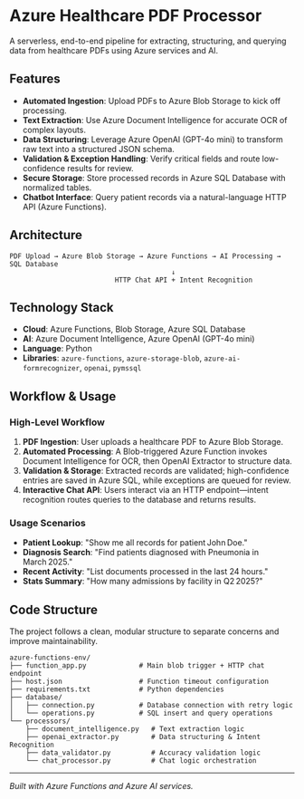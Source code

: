 # Azure Healthcare PDF Processor

A serverless, end-to-end pipeline for extracting, structuring, and querying data from healthcare PDFs using Azure services and AI.

## Features

* **Automated Ingestion**: Upload PDFs to Azure Blob Storage to kick off processing.
* **Text Extraction**: Use Azure Document Intelligence for accurate OCR of complex layouts.
* **Data Structuring**: Leverage Azure OpenAI (GPT-4o mini) to transform raw text into a structured JSON schema.
* **Validation & Exception Handling**: Verify critical fields and route low-confidence results for review.
* **Secure Storage**: Store processed records in Azure SQL Database with normalized tables.
* **Chatbot Interface**: Query patient records via a natural-language HTTP API (Azure Functions).

## Architecture

```text
PDF Upload → Azure Blob Storage → Azure Functions → AI Processing → SQL Database
                                        ↓
                          HTTP Chat API + Intent Recognition

```

## Technology Stack

* **Cloud**: Azure Functions, Blob Storage, Azure SQL Database
* **AI**: Azure Document Intelligence, Azure OpenAI (GPT-4o mini)
* **Language**: Python
* **Libraries**: `azure-functions`, `azure-storage-blob`, `azure-ai-formrecognizer`, `openai`, `pymssql`

## Workflow & Usage

### High-Level Workflow

1. **PDF Ingestion**: User uploads a healthcare PDF to Azure Blob Storage.
2. **Automated Processing**: A Blob-triggered Azure Function invokes Document Intelligence for OCR, then OpenAI Extractor to structure data.
3. **Validation & Storage**: Extracted records are validated; high-confidence entries are saved in Azure SQL, while exceptions are queued for review.
4. **Interactive Chat API**: Users interact via an HTTP endpoint—intent recognition routes queries to the database and returns results.

### Usage Scenarios

* **Patient Lookup**: "Show me all records for patient John Doe."
* **Diagnosis Search**: "Find patients diagnosed with Pneumonia in March 2025."
* **Recent Activity**: "List documents processed in the last 24 hours."
* **Stats Summary**: "How many admissions by facility in Q2 2025?"


## Code Structure

The project follows a clean, modular structure to separate concerns and improve maintainability.

```
azure-functions-env/
├── function_app.py             # Main blob trigger + HTTP chat endpoint
├── host.json                   # Function timeout configuration
├── requirements.txt            # Python dependencies
├── database/
│   ├── connection.py           # Database connection with retry logic
│   └── operations.py           # SQL insert and query operations
└── processors/
    ├── document_intelligence.py   # Text extraction logic
    ├── openai_extractor.py        # Data structuring & Intent Recognition
    ├── data_validator.py          # Accuracy validation logic
    └── chat_processor.py          # Chat logic orchestration
```
---

*Built with Azure Functions and Azure AI services.*
